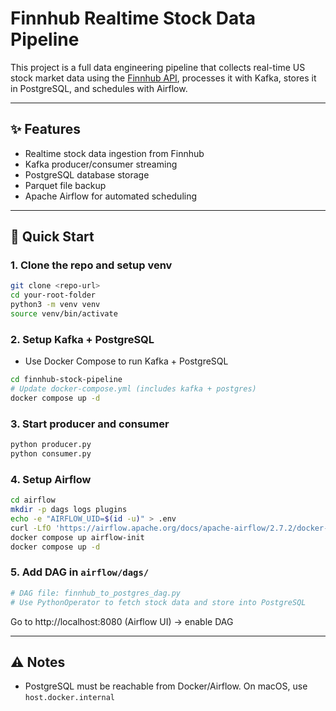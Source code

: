 # Finnhub Realtime Stock Data Pipeline 

This project is a full data engineering pipeline that collects real-time US stock market data using the [Finnhub API](https://finnhub.io), processes it with Kafka, stores it in PostgreSQL, and schedules with Airflow.

---

## ✨ Features
- Realtime stock data ingestion from Finnhub
- Kafka producer/consumer streaming
- PostgreSQL database storage
- Parquet file backup
- Apache Airflow for automated scheduling

---

## 🚀 Quick Start

### 1. Clone the repo and setup venv
```bash
git clone <repo-url>
cd your-root-folder
python3 -m venv venv
source venv/bin/activate
```

### 2. Setup Kafka + PostgreSQL
- Use Docker Compose to run Kafka + PostgreSQL
```bash
cd finnhub-stock-pipeline
# Update docker-compose.yml (includes kafka + postgres)
docker compose up -d
```

### 3. Start producer and consumer
```bash
python producer.py
python consumer.py
```

### 4. Setup Airflow
```bash
cd airflow
mkdir -p dags logs plugins
echo -e "AIRFLOW_UID=$(id -u)" > .env
curl -LfO 'https://airflow.apache.org/docs/apache-airflow/2.7.2/docker-compose.yaml'
docker compose up airflow-init
docker compose up -d
```

### 5. Add DAG in `airflow/dags/`
```python
# DAG file: finnhub_to_postgres_dag.py
# Use PythonOperator to fetch stock data and store into PostgreSQL
```

Go to http://localhost:8080 (Airflow UI) → enable DAG

---

## ⚠️ Notes
- PostgreSQL must be reachable from Docker/Airflow. On macOS, use `host.docker.internal`
